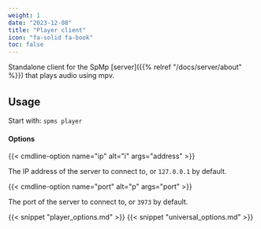 ```yaml
---
weight: 1
date: "2023-12-08"
title: "Player client"
icon: "fa-solid fa-book"
toc: false
---
```


Standalone client for the SpMp [server]({{% relref "/docs/server/about" %}}) that plays audio using mpv.

######

## Usage

Start with: `spms player`

#### Options

{{< cmdline-option name="ip" alt="i" args="address" >}}

The IP address of the server to connect to, or `127.0.0.1` by default.

{{< cmdline-option name="port" alt="p" args="port" >}}

The port of the server to connect to, or `3973` by default.

{{< snippet "player_options.md" >}}
{{< snippet "universal_options.md" >}}
